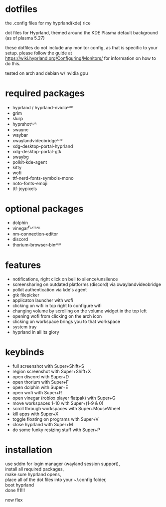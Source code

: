 # dotfiles
the .config files for my hyprland(kde) rice

dot files for Hyprland, themed around the KDE Plasma default background (as of plasma 5.27)

these dotfiles do not include any monitor config, as that is specific to your setup.
please follow the guide at https://wiki.hyprland.org/Configuring/Monitors/ for information on how to do this.

tested on arch and debian w/ nvidia gpu

# required packages
 -  hyprland / hyprland-nvidiaᴬᵁᴿ
 -  grim
 -  slurp
 -  hyprshotᴬᵁᴿ
 -  swaync
 -  waybar
 -  xwaylandvideobridgeᴬᵁᴿ
 -  xdg-desktop-portal-hyprland
 -  xdg-desktop-portal-gtk
 -  swaybg
 -  polkit-kde-agent
 -  kitty
 -  wofi
 -  ttf-nerd-fonts-symbols-mono
 -  noto-fonts-emoji
 -  ttf-joypixels
# optional packages
 -  dolphin
 -  vinegarꟳᴸᴬᵀᴾᴬᴷ
 -  nm-connection-editor
 -  discord
 -  thorium-browser-binᴬᵁᴿ

# features
 - notifications, right click on bell to silence/unsilence
 - screensharing on outdated platforms (discord) via xwaylandvideobridge
 - polkit authentication via kde's agent
 - gtk filepicker
 - applicaton launcher with wofi
 - clicking on wifi in top right to configure wifi
 - changing volume by scrolling on the volume widget in the top left
 - opening wofi from clicking on the arch icon
 - clicking on workspace brings you to that workspace
 - system tray
 - hyprland in all its glory

# keybinds
 - full screenshot with Super+Shift+S
 - region screenshot with Super+Shift+X
 - open discord with Super+D
 - open thorium with Super+F
 - open dolphin with Super+E
 - open wofi with Super+R
 - open vinegar (roblox player flatpak) with Super+G
 - move workspaces 1-10 with Super+(1-9 & 0)
 - scroll through workspaces with Super+MouseWheel
 - kill apps with Super+X
 - toggle floating on programs with Super+V
 - close hyprland with Super+M
 - do some funky resizing stuff with Super+P

# installation
use sddm for login manager (wayland session support),  
install all required packages,  
make sure hyprland opens,  
place all of the dot files into your ~/.config folder,  
boot hyprland  
done !!1!!!  

now flex
